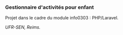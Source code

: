 ### Gestionnaire d'activités pour enfant

Projet dans le cadre du module info0303 :  PHP/Laravel.

*UFR-SEN, Reims.*
